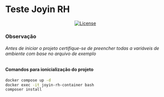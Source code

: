 # Teste Joyin RH

<p align="center" width="100%">
<a  href="https://packagist.org/packages/laravel/framework"><img  src="https://img.shields.io/packagist/l/laravel/framework"  alt="License"></a>
</p>

### Observação

###### Antes de iniciar o projeto certifique-se de preencher todas a variáveis de ambiente com base no arquivo de exemplo

#### Comandos para ionicialização do projeto

```bash
docker compose up -d
docker exec -it joyin-rh-container bash
composer install
```

